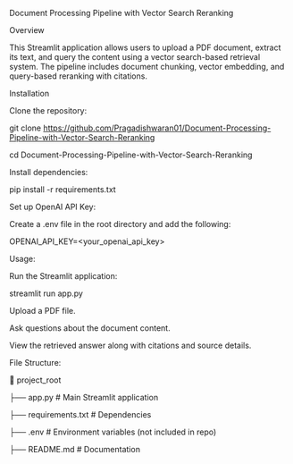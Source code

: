 Document Processing Pipeline with Vector Search Reranking

Overview

This Streamlit application allows users to upload a PDF document, extract its text, and query the content using a vector search-based retrieval system. The pipeline includes document chunking, vector embedding, and query-based reranking with citations.

Installation

Clone the repository:

git clone https://github.com/Pragadishwaran01/Document-Processing-Pipeline-with-Vector-Search-Reranking

cd Document-Processing-Pipeline-with-Vector-Search-Reranking

Install dependencies:

pip install -r requirements.txt

Set up OpenAI API Key:

Create a .env file in the root directory and add the following:

OPENAI_API_KEY=<your_openai_api_key>

Usage:

Run the Streamlit application:

streamlit run app.py

Upload a PDF file.

Ask questions about the document content.

View the retrieved answer along with citations and source details.

File Structure:

📂 project_root

├── app.py                # Main Streamlit application

├── requirements.txt      # Dependencies

├── .env                  # Environment variables (not included in repo)

├── README.md             # Documentation
